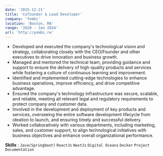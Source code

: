 ```yaml
---
date: '2015-12-21'
title: 'Cofounder & Lead Developer'
company: 'Yombi'
location: 'Boston, MA'
range: '2020 - Jan 2024'
url: 'http://yombi.rw'
---
```



- Developed and executed the company's technological vision and strategy, collaborating closely with the CEO/Founder and other executives to drive innovation and business growth.
- Managed and mentored the technical team, providing guidance and support to ensure the delivery of high-quality products and services while fostering a culture of continuous learning and improvement.
- Identified and implemented cutting-edge technologies to enhance business operations, improve efficiency, and drive competitive advantage.
- Ensured the company's technology infrastructure was secure, scalable, and reliable, meeting all relevant legal and regulatory requirements to protect company and customer data.
- Involved in the development and deployment of key products and services, overseeing the entire software development lifecycle from ideation to launch, and ensuring timely and successful delivery.
- Worked collaboratively with various departments, including marketing, sales, and customer support, to align technological initiatives with business objectives and enhance overall organizational performance.

**Skills** : `Java(Springboot)` `ReactJs` `NextJs` `Digital Oceans` `Docker` `Project Documentation`
